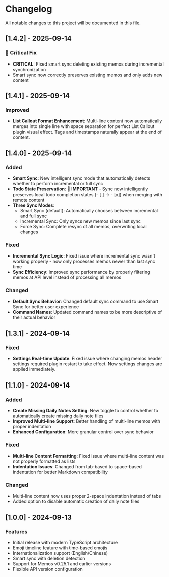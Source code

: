 # Changelog

All notable changes to this project will be documented in this file.

## [1.4.2] - 2025-09-14

### 🚨 Critical Fix

- **CRITICAL:** Fixed smart sync deleting existing memos during incremental synchronization
- Smart sync now correctly preserves existing memos and only adds new content

## [1.4.1] - 2025-09-14

### Improved

- **List Callout Format Enhancement**: Multi-line content now automatically merges into single line with space separation for perfect List Callout plugin visual effect. Tags and timestamps naturally appear at the end of content.

## [1.4.0] - 2025-09-14

### Added

- **Smart Sync**: New intelligent sync mode that automatically detects whether to perform incremental or full sync
- **Todo State Preservation**: 🎯 **IMPORTANT** - Sync now intelligently preserves local todo completion states (- [ ] → - [x]) when merging with remote content
- **Three Sync Modes**:
  - Smart Sync (default): Automatically chooses between incremental and full sync
  - Incremental Sync: Only syncs new memos since last sync
  - Force Sync: Complete resync of all memos, overwriting local changes

### Fixed

- **Incremental Sync Logic**: Fixed issue where incremental sync wasn't working properly - now only processes memos newer than last sync time
- **Sync Efficiency**: Improved sync performance by properly filtering memos at API level instead of processing all memos

### Changed

- **Default Sync Behavior**: Changed default sync command to use Smart Sync for better user experience
- **Command Names**: Updated command names to be more descriptive of their actual behavior

## [1.3.1] - 2024-09-14

### Fixed

- **Settings Real-time Update**: Fixed issue where changing memos header settings required plugin restart to take effect. Now settings changes are applied immediately.

## [1.1.0] - 2024-09-14

### Added

- **Create Missing Daily Notes Setting**: New toggle to control whether to automatically create missing daily note files
- **Improved Multi-line Support**: Better handling of multi-line memos with proper indentation
- **Enhanced Configuration**: More granular control over sync behavior

### Fixed

- **Multi-line Content Formatting**: Fixed issue where multi-line content was not properly formatted as lists
- **Indentation Issues**: Changed from tab-based to space-based indentation for better Markdown compatibility

### Changed

- Multi-line content now uses proper 2-space indentation instead of tabs
- Added option to disable automatic creation of daily note files

## [1.0.0] - 2024-09-13

### Features

- Initial release with modern TypeScript architecture
- Emoji timeline feature with time-based emojis
- Internationalization support (English/Chinese)
- Smart sync with deletion detection
- Support for Memos v0.25.1 and earlier versions
- Flexible API version configuration
